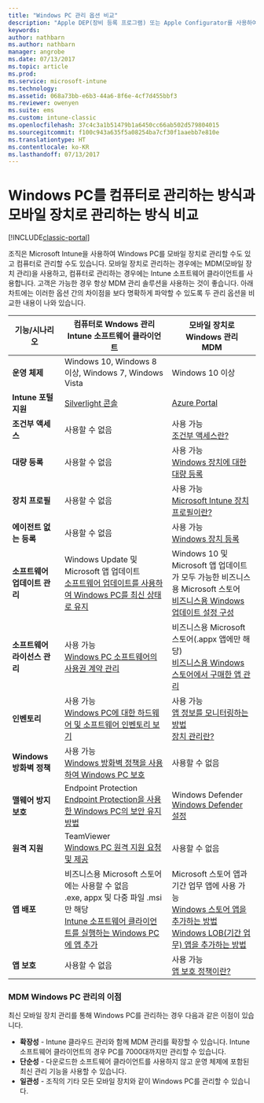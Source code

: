 ```yaml
---
title: "Windows PC 관리 옵션 비교"
description: "Apple DEP(장비 등록 프로그램) 또는 Apple Configurator를 사용하여 회사 소유 iOS 장치 등록"
keywords: 
author: nathbarn
ms.author: nathbarn
manager: angrobe
ms.date: 07/13/2017
ms.topic: article
ms.prod: 
ms.service: microsoft-intune
ms.technology: 
ms.assetid: 068a73bb-e6b3-44a6-8f6e-4cf7d455bbf3
ms.reviewer: owenyen
ms.suite: ems
ms.custom: intune-classic
ms.openlocfilehash: 37c4c3a1b51479b1a6450cc66ab502d579804015
ms.sourcegitcommit: f100c943a635f5a08254ba7cf30f1aaebb7e810e
ms.translationtype: HT
ms.contentlocale: ko-KR
ms.lasthandoff: 07/13/2017
---
```

# <a name="compare-managing-windows-pcs-as-computers-or-mobile-devices"></a>Windows PC를 컴퓨터로 관리하는 방식과 모바일 장치로 관리하는 방식 비교

[!INCLUDE[classic-portal](../includes/classic-portal.md)]

조직은 Microsoft Intune을 사용하여 Windows PC를 모바일 장치로 관리할 수도 있고 컴퓨터로 관리할 수도 있습니다. 모바일 장치로 관리하는 경우에는 MDM(모바일 장치 관리)을 사용하고, 컴퓨터로 관리하는 경우에는 Intune 소프트웨어 클라이언트를 사용합니다.  고객은 가능한 경우 항상 MDM 관리 솔루션을 사용하는 것이 좋습니다. 아래 차트에는 이러한 옵션 간의 차이점을 보다 명확하게 파악할 수 있도록 두 관리 옵션을 비교한 내용이 나와 있습니다.

|**기능/시나리오** |**컴퓨터로 Wndows 관리**<br>Intune 소프트웨어 클라이언트 | **모바일 장치로 Windows 관리**<br>MDM |
|--------------|-------------------------------|-------------------------------|
|**운영 체제** |Windows 10, Windows 8 이상, Windows 7, Windows Vista | Windows 10 이상 |
|**Intune 포털 지원** |[Silverlight 콘솔](https://manage.microsoft.com)|[Azure Portal](https://portal.azure.com) |
|**조건부 액세스**|사용할 수 없음|사용 가능 <br>[조건부 액세스란?](https://docs.microsoft.com/intune-azure/conditional-access/what-is-conditional-access)|
|**대량 등록**|사용할 수 없음|사용 가능 <br>[Windows 장치에 대한 대량 등록](https://docs.microsoft.com/intune-azure/enroll-devices/bulk-enroll-windows)|
|**장치 프로필**|사용할 수 없음|사용 가능 <br>[Microsoft Intune 장치 프로필이란?](https://docs.microsoft.com/intune-azure/configure-devices/what-are-device-profiles)|
|**에이전트 없는 등록**|사용할 수 없음 |사용 가능<br>[Windows 장치 등록](https://docs.microsoft.com/intune-azure/enroll-devices/enroll-windows-devices)|
|**소프트웨어 업데이트 관리**| Windows Update 및 Microsoft 앱 업데이트<br>[소프트웨어 업데이트를 사용하여 Windows PC를 최신 상태로 유지](https://docs.microsoft.com/intune/deploy-use/keep-windows-pcs-up-to-date-with-software-updates-in-microsoft-intune)|Windows 10 및 Microsoft 앱 업데이트가 모두 가능한 비즈니스용 Microsoft 스토어<br> [비즈니스용 Windows 업데이트 설정 구성](https://docs.microsoft.com/intune-azure/configure-devices/how-to-configure-windows-update-for-business) |
|**소프트웨어 라이선스 관리**|사용 가능 <br>[Windows PC 소프트웨어의 사용권 계약 관리](https://docs.microsoft.com/intune/deploy-use/manage-license-agreements-for-windows-pc-software-in-microsoft-intune)|비즈니스용 Microsoft 스토어(.appx 앱에만 해당)<br>[비즈니스용 Windows 스토어에서 구매한 앱 관리](https://docs.microsoft.com/intune-azure/manage-apps/wsfb-apps)|
|**인벤토리**|사용 가능 <br>[Windows PC에 대한 하드웨어 및 소프트웨어 인벤토리 보기](https://docs.microsoft.com/intune/deploy-use/view-hardware-and-software-inventory-for-windows-pcs-in-microsoft-intune)|사용 가능 <br>[앱 정보를 모니터링하는 방법](https://docs.microsoft.com/intune/apps-monitor)<br>[장치 관리란?](https://docs.microsoft.com/intune/device-management)|
|**Windows 방화벽 정책**|사용 가능 <br>[Windows 방화벽 정책을 사용하여 Windows PC 보호](https://docs.microsoft.com/intune/deploy-use/help-protect-windows-pcs-using-windows-firewall-policies-in-microsoft-intune) |사용할 수 없음|
|**맬웨어 방지 보호**|Endpoint Protection<br>[Endpoint Protection을 사용한 Windows PC의 보안 유지 방법](https://docs.microsoft.com/intune/deploy-use/help-secure-windows-pcs-with-endpoint-protection-for-microsoft-intune)|Windows Defender<br>[Windows Defender 설정](https://docs.microsoft.com/intune-azure/configure-devices/custom-for-windows-10#windows-defender-settings)|
|**원격 지원** |TeamViewer<br>[Windows PC 원격 지원 요청 및 제공](https://docs.microsoft.com/intune/deploy-use/request-and-provide-remote-assistance-for-windows-pcs-in-microsoft-intune)|사용할 수 없음 |
|**앱 배포** | 비즈니스용 Microsoft 스토어에는 사용할 수 없음<br>.exe, appx 및 다중 파일 .msi만 해당<br>[Intune 소프트웨어 클라이언트를 실행하는 Windows PC에 앱 추가](https://docs.microsoft.com/intune/deploy-use/add-apps-for-windows-pcs-in-microsoft-intune)|Microsoft 스토어 앱과 기간 업무 앱에 사용 가능<br>[Windows 스토어 앱을 추가하는 방법](https://docs.microsoft.com/intune/store-apps-windows)<br>[Windows LOB(기간 업무) 앱을 추가하는 방법](https://docs.microsoft.com/intune/lob-apps-windows)|
|**앱 보호**|사용할 수 없음|사용 가능 <br>[앱 보호 정책이란?](https://docs.microsoft.com/intune-azure/manage-apps/what-is-app-protection-policy)|


### <a name="advantages-of-mdm-windows-pc-management"></a>MDM Windows PC 관리의 이점
최신 모바일 장치 관리를 통해 Windows PC를 관리하는 경우 다음과 같은 이점이 있습니다.
- **확장성** - Intune 클라우드 관리와 함께 MDM 관리를 확장할 수 있습니다. Intune 소프트웨어 클라이언트의 경우 PC를 7000대까지만 관리할 수 있습니다.
- **단순성** - 다운로드한 소프트웨어 클라이언트를 사용하지 않고 운영 체제에 포함된 최신 관리 기능을 사용할 수 있습니다.
- **일관성** - 조직의 기타 모든 모바일 장치와 같이 Windows PC를 관리할 수 있습니다.
<!-- - **Cloud optimization** - -->
